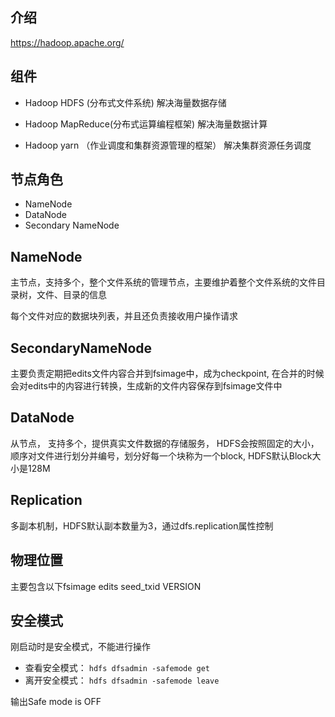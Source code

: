 ## 介绍

https://hadoop.apache.org/



## 组件

- Hadoop HDFS (分布式文件系统) 解决海量数据存储

- Hadoop MapReduce(分布式运算编程框架) 解决海量数据计算

- Hadoop yarn （作业调度和集群资源管理的框架） 解决集群资源任务调度



## 节点角色

- NameNode
- DataNode
- Secondary NameNode

## NameNode

主节点，支持多个，整个文件系统的管理节点，主要维护着整个文件系统的文件目录树，文件、目录的信息

每个文件对应的数据块列表，并且还负责接收用户操作请求

## SecondaryNameNode

主要负责定期把edits文件内容合并到fsimage中，成为checkpoint, 在合并的时候会对edits中的内容进行转换，生成新的文件内容保存到fsimage文件中



## DataNode

从节点， 支持多个，提供真实文件数据的存储服务， HDFS会按照固定的大小，顺序对文件进行划分并编号，划分好每一个块称为一个block, HDFS默认Block大小是128M



## Replication

多副本机制，HDFS默认副本数量为3，通过dfs.replication属性控制



## 物理位置

主要包含以下fsimage edits seed_txid VERSION



## 安全模式

刚启动时是安全模式，不能进行操作

- 查看安全模式： `hdfs dfsadmin -safemode get`
- 离开安全模式： `hdfs dfsadmin -safemode leave`

输出Safe mode is OFF
